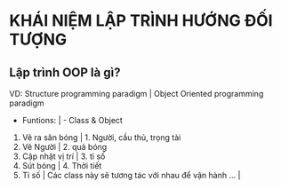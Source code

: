 # KHÁI NIỆM LẬP TRÌNH HƯỚNG ĐỐI TƯỢNG 


## Lập trình OOP là gì?

VD: 
Structure programming paradigm  | Object Oriented programming paradigm
- Funtions:                     | - Class & Object
1. Vẽ ra sân bóng               |   1. Người, cầu thủ, trọng tài
2. Vẽ Người                     |   2. quả bóng
3. Cập nhật vị trí              |   3. tỉ số
4. Sút bóng                     |   4. Thời tiết
5. Tỉ số                        |   Các class này sẽ tương tác với nhau để vận hành
...                             | 
